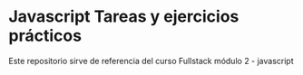 # Javascript Tareas y ejercicios prácticos

Este repositorio sirve de referencia del curso Fullstack módulo 2 - javascript
